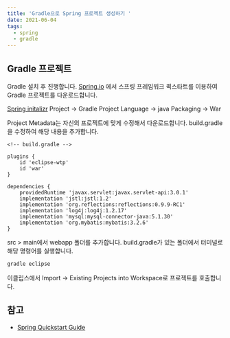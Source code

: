 ```yaml
---
title: 'Gradle으로 Spring 프로젝트 생성하기 '
date: 2021-06-04
tags:
  - spring
  - gradle
---
```


## Gradle 프로젝트

Gradle 설치 후 진행합니다.
[Spring.io](http://spring.io/) 에서 스프링 프레임워크 퀵스타트를 이용하여 Gradle 프로젝트를 다운로드합니다.

[Spring initalizr](https://start.spring.io/)
Project -> Gradle Project
Language -> java
Packaging -> War

Project Metadata는 자신의 프로젝트에 맞게 수정해서 다운로드합니다.
build.gradle을 수정하여 해당 내용을 추가합니다.

```
<!-- build.gradle -->

plugins {
    id 'eclipse-wtp'
    id 'war'
}

dependencies {
    providedRuntime 'javax.servlet:javax.servlet-api:3.0.1'
    implementation 'jstl:jstl:1.2'
    implementation 'org.reflections:reflections:0.9.9-RC1'
    implementation 'log4j:log4j:1.2.17'
    implementation 'mysql:mysql-connector-java:5.1.30'
    implementation 'org.mybatis:mybatis:3.2.6'
}
```

src > main에서 webapp 폴더를 추가합니다.
build.gradle가 있는 폴더에서 터미널로 해당 명령어를 실행합니다.

```bash
gradle eclipse
```

이클립스에서 Import -> Existing Projects into Workspace로 프로젝트를 호출합니다.

## 참고

- [Spring Quickstart Guide](https://spring.io/quickstart)
